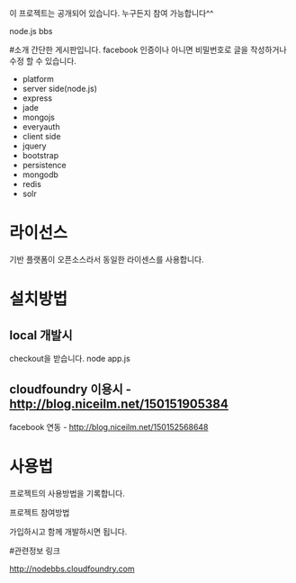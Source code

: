 이 프로젝트는 공개되어 있습니다. 누구든지 참여 가능합니다^^

node.js bbs

#소개
간단한 게시판입니다.
facebook 인증이나 아니면 비밀번호로 글을 작성하거나 수정 할 수 있습니다.
* platform
 * server side(node.js)
  * express
  * jade
  * mongojs
  * everyauth
 * client side
  * jquery
  * bootstrap
 * persistence
  * mongodb
  * redis
  * solr 

# 라이선스
기반 플랫폼이 오픈소스라서 동일한 라이센스를 사용합니다. 

# 설치방법
## local 개발시
checkout을 받습니다.
node app.js

## cloudfoundry 이용시 - http://blog.niceilm.net/150151905384
facebook 연동 - http://blog.niceilm.net/150152568648 

# 사용법

프로젝트의 사용방법을 기록합니다. 

프로젝트 참여방법

가입하시고 함께 개발하시면 됩니다. 

#관련정보 링크

http://nodebbs.cloudfoundry.com